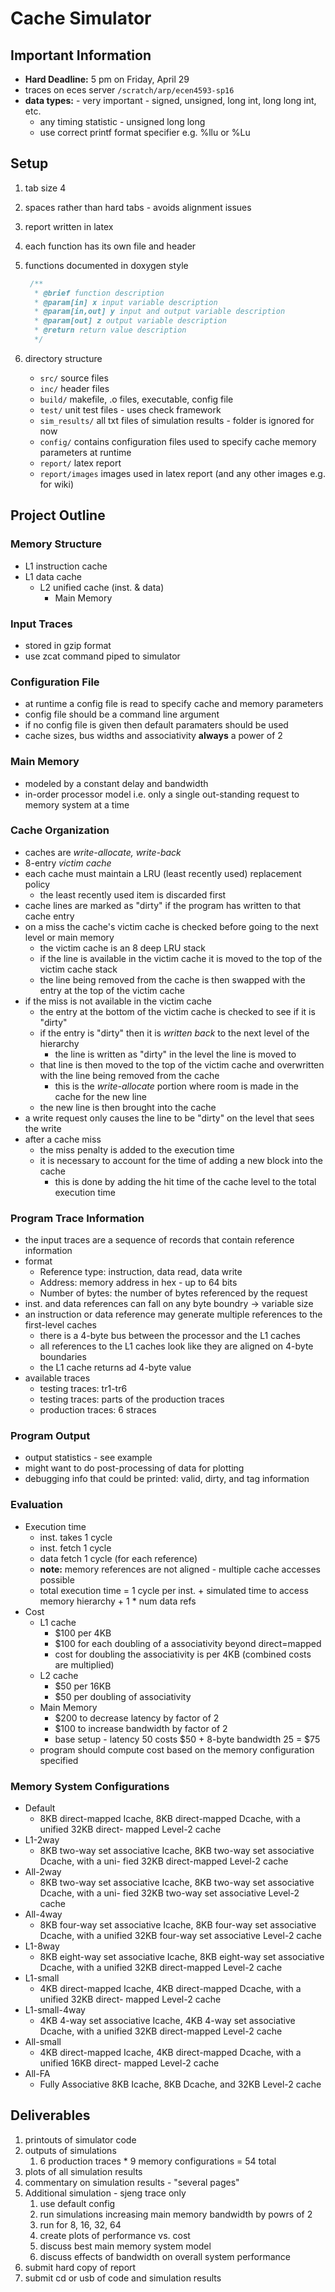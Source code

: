 # Cache Simulator

## Important Information
* **Hard Deadline:** 5 pm on Friday, April 29
* traces on eces server `/scratch/arp/ecen4593-sp16`
* **data types:** - very important - signed, unsigned, long int, long long int, etc.
    * any timing statistic - unsigned long long
    * use correct printf format specifier e.g. %llu or %Lu

## Setup
1. tab size 4
2. spaces rather than hard tabs - avoids alignment issues
3. report written in latex
3. each function has its own file and header
3. functions documented in doxygen style

    ```C
     /**
      * @brief function description
      * @param[in] x input variable description
      * @param[in,out] y input and output variable description
      * @param[out] z output variable description
      * @return return value description
      */
     ```
3. directory structure
    * `src/` source files
    * `inc/` header files
    * `build/` makefile, .o files, executable, config file
    * `test/` unit test files - uses check framework
    * `sim_results/` all txt files of simulation results - folder is ignored for now
    * `config/` contains configuration files used to specify cache memory parameters at runtime
    * `report/` latex report
    * `report/images` images used in latex report (and any other images e.g. for wiki)

## Project Outline

### Memory Structure
* L1 instruction cache
* L1 data cache
  * L2 unified cache (inst. & data)
    * Main Memory

### Input Traces
* stored in gzip format
* use zcat command piped to simulator

### Configuration File
* at runtime a config file is read to specify cache and memory parameters
* config file should be a command line argument
* if no config file is given then default paramaters should be used
* cache sizes, bus widths and associativity **always** a power of 2

### Main Memory
* modeled by a constant delay and bandwidth
* in-order processor model i.e. only a single out-standing request to memory system at a time

### Cache Organization
* caches are *write-allocate, write-back*
* 8-entry *victim cache*
* each cache must maintain a LRU (least recently used) replacement policy
    * the least recently used item is discarded first
* cache lines are marked as "dirty" if the program has written to that cache entry
* on a miss the cache's victim cache is checked before going to the next level or main memory
    * the victim cache is an 8 deep LRU stack
    * if the line is available in the victim cache it is moved to the top of the victim cache stack
    * the line being removed from the cache is then swapped with the entry at the top of the victim cache
* if the miss is not available in the victim cache
    * the entry at the bottom of the victim cache is checked to see if it is "dirty"
    * if the entry is "dirty" then it is *written back* to the next level of the hierarchy
        * the line is written as "dirty" in the level the line is moved to
    * that line is then moved to the top of the victim cache and overwritten with the line being removed from the cache
        * this is the *write-allocate* portion where room is made in the cache for the new line
    * the new line is then brought into the cache
* a write request only causes the line to be "dirty" on the level that sees the write
* after a cache miss
    * the miss penalty is added to the execution time
    * it is necessary to account for the time of adding a new block into the cache
        * this is done by adding the hit time of the cache level to the total execution time

### Program Trace Information
* the input traces are a sequence of records that contain reference information
* format
    * Reference type: instruction, data read, data write
    * Address: memory address in hex - up to 64 bits
    * Number of bytes: the number of bytes referenced by the request
* inst. and data references can fall on any byte boundry -> variable size
* an instruction or data reference may generate multiple references to the first-level caches
    * there is a 4-byte bus between the processor and the L1 caches
    * all references to the L1 caches look like they are aligned on 4-byte boundaries
    * the L1 cache returns ad 4-byte value
* available traces
    * testing traces: tr1-tr6
    * testing traces: parts of the production traces
    * production traces: 6 straces

### Program Output
* output statistics - see example
* might want to do post-processing of data for plotting
* debugging info that could be printed: valid, dirty, and tag information

### Evaluation
* Execution time
    * inst. takes 1 cycle
    * inst. fetch 1 cycle
    * data fetch 1 cycle (for each reference)
    * **note:** memory references are not aligned - multiple cache accesses possible
    * total execution time = 1 cycle per inst. + simulated time to access memory hierarchy + 1 * num data refs
* Cost
    * L1 cache
        * $100 per 4KB
        * $100 for each doubling of a associativity beyond direct=mapped
        * cost for doubling the associativity is per 4KB (combined costs are multiplied)
    * L2 cache
        * $50 per 16KB
        * $50 per doubling of associativity
    * Main Memory
        * $200 to decrease latency by factor of 2
        * $100 to increase bandwidth by factor of 2
        * base setup - latency 50 costs $50 + 8-byte bandwidth 25 = $75
    * program should compute cost based on the memory configuration specified

### Memory System Configurations
* Default
    * 8KB direct-mapped Icache, 8KB direct-mapped Dcache, with a unified 32KB direct- mapped Level-2 cache
* L1-2way
    * 8KB two-way set associative Icache, 8KB two-way set associative Dcache, with a uni- fied 32KB direct-mapped Level-2 cache
* All-2way
    * 8KB two-way set associative Icache, 8KB two-way set associative Dcache, with a uni- fied 32KB two-way set associative Level-2 cache
* All-4way
    * 8KB four-way set associative Icache, 8KB four-way set associative Dcache, with a unified 32KB four-way set associative Level-2 cache
* L1-8way
    * 8KB eight-way set associative Icache, 8KB eight-way set associative Dcache, with a unified 32KB direct-mapped Level-2 cache
* L1-small
    * 4KB direct-mapped Icache, 4KB direct-mapped Dcache, with a unified 32KB direct- mapped Level-2 cache
* L1-small-4way
    * 4KB 4-way set associative Icache, 4KB 4-way set associative Dcache, with a unified 32KB direct-mapped Level-2 cache
* All-small
    * 4KB direct-mapped Icache, 4KB direct-mapped Dcache, with a unified 16KB direct- mapped Level-2 cache
* All-FA
    * Fully Associative 8KB Icache, 8KB Dcache, and 32KB Level-2 cache

## Deliverables
1. printouts of simulator code
1. outputs of simulations
    1. 6 production traces * 9 memory configurations = 54 total
1. plots of all simulation results
1. commentary on simulation results - "several pages"
1. Additional simulation - sjeng trace only
    1. use default config
    1. run simulations increasing main memory bandwidth by powrs of 2
    1. run for 8, 16, 32, 64
    1. create plots of performance vs. cost
    1. discuss best main memory system model
    1. discuss effects of bandwidth on overall system performance
1. submit hard copy of report
1. submit cd or usb of code and simulation results
